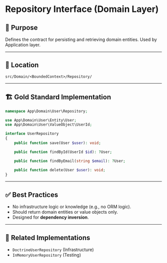 # Repository Interface (Domain Layer)

## 📄 Purpose

Defines the contract for persisting and retrieving domain entities. Used by Application layer.

---

## 📁 Location

```
src/Domain/<BoundedContext>/Repository/
```

---

## 🏗️ Gold Standard Implementation

```php
namespace App\Domain\User\Repository;

use App\Domain\User\Entity\User;
use App\Domain\User\ValueObject\UserId;

interface UserRepository
{
    public function save(User $user): void;

    public function findById(UserId $id): ?User;

    public function findByEmail(string $email): ?User;

    public function delete(User $user): void;
}
```

---

## ✅ Best Practices

- No infrastructure logic or knowledge (e.g., no ORM logic).
- Should return domain entities or value objects only.
- Designed for **dependency inversion**.

---

## 🧩 Related Implementations

- `DoctrineUserRepository` (Infrastructure)
- `InMemoryUserRepository` (Testing)

